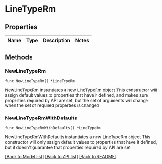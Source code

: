 # LineTypeRm

## Properties

Name | Type | Description | Notes
------------ | ------------- | ------------- | -------------

## Methods

### NewLineTypeRm

`func NewLineTypeRm() *LineTypeRm`

NewLineTypeRm instantiates a new LineTypeRm object
This constructor will assign default values to properties that have it defined,
and makes sure properties required by API are set, but the set of arguments
will change when the set of required properties is changed

### NewLineTypeRmWithDefaults

`func NewLineTypeRmWithDefaults() *LineTypeRm`

NewLineTypeRmWithDefaults instantiates a new LineTypeRm object
This constructor will only assign default values to properties that have it defined,
but it doesn't guarantee that properties required by API are set


[[Back to Model list]](../README.md#documentation-for-models) [[Back to API list]](../README.md#documentation-for-api-endpoints) [[Back to README]](../README.md)



